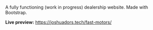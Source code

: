 A fully functioning (work in progress) dealership website. Made with Bootstrap.

**Live preview:** https://joshuadors.tech/fast-motors/
